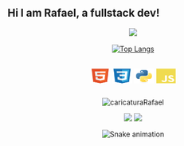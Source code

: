 ## Hi I am Rafael, a fullstack dev!
<div align="center">
  <a href="https://github.com/RafaelCecyn">
  <img height="180em" src="https://github-readme-stats.vercel.app/api?username=RafaelCecyn&theme=merko&include_all_commits=true&count_private=true"/>
    
  [![Top Langs](https://github-readme-stats.vercel.app/api/top-langs/?username=RafaelCecyn&theme=merko)](https://github.com/anuraghazra/github-readme-stats)
</div>
                           
<div style="display: inline_block" align="center"><br>
  <img align="center" alt="Rafa-HTML" height="30" width="40" src="https://raw.githubusercontent.com/devicons/devicon/master/icons/html5/html5-original.svg">
  <img align="center" alt="Rafa-CSS" height="30" width="40" src="https://raw.githubusercontent.com/devicons/devicon/master/icons/css3/css3-original.svg">
  <img align="center" alt="Rafa-Python" height="30" width="40" src="https://raw.githubusercontent.com/devicons/devicon/master/icons/python/python-original.svg">
  <img align="center" alt="Rafa-Js" height="30" width="40" src="https://raw.githubusercontent.com/devicons/devicon/master/icons/javascript/javascript-plain.svg">
</div>
  
##
<div align="center">
  
  ![caricaturaRafael](https://user-images.githubusercontent.com/98191201/150866178-60598e6e-e1e0-4d46-82f9-2eeca0aebad9.jpeg) 
  
</div>
<div align="center">
  <a href = "mailto:rafaelcecyn80@gmail.com"><img src="https://img.shields.io/badge/-Gmail-%23333?style=for-the-badge&logo=gmail&logoColor=white" target="_blank"></a>
  <a href="https://www.linkedin.com/in/rafaelcecynmendes" target="_blank"><img src="https://img.shields.io/badge/-LinkedIn-%230077B5?style=for-the-badge&logo=linkedin&logoColor=white" target="_blank"></a>
  
  ![Snake animation](https://github.com/RafaelCecyn/RafaelCecyn/blob/output/github-contribution-grid-snake.svg)
</div>
  
  

